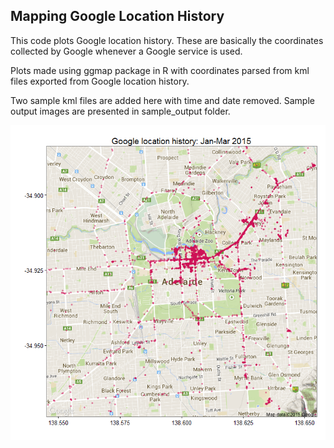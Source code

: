 Mapping Google Location History
---------

This code plots Google location history. These are basically the coordinates collected by Google whenever a Google service is used.

Plots made using ggmap package in R with coordinates parsed from kml files exported from Google location history.

Two sample kml files are added here with time and date removed. Sample output images are presented in sample_output folder.

![Example plot of location points](plots/adlcbd.png)